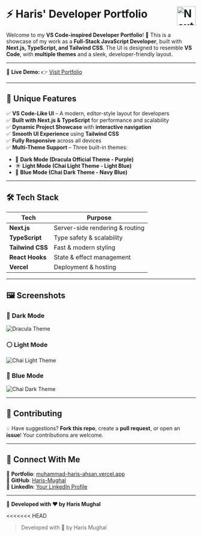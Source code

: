 # ⚡ Haris' Developer Portfolio  <img align="right" src="https://upload.wikimedia.org/wikipedia/commons/8/8e/Nextjs-logo.svg" height="50" alt="Next.js icon"/>


Welcome to my **VS Code-inspired Developer Portfolio**! 🚀 This is a showcase of my work as a **Full-Stack JavaScript Developer**, built with **Next.js, TypeScript, and Tailwind CSS**. The UI is designed to resemble **VS Code**, with **multiple themes** and a sleek, developer-friendly layout.  

---

📍 **Live Demo:** 👉 [Visit Portfolio](https://muhammad-haris-ahsan.vercel.app/)  

---

## 🎨 **Unique Features**  

✅ **VS Code-Like UI** – A modern, editor-style layout for developers  
✅ **Built with Next.js & TypeScript** for performance and scalability  
✅ **Dynamic Project Showcase** with **interactive navigation**  
✅ **Smooth UI Experience** using **Tailwind CSS**  
✅ **Fully Responsive** across all devices  
✅ **Multi-Theme Support** – Three built-in themes:  
   - 🌙 **Dark Mode (Dracula Official Theme - Purple)**  
   - ☀️ **Light Mode (Chai Light Theme - Light Blue)**  
   - 🔵 **Blue Mode (Chai Dark Theme - Navy Blue)** 

---

## 🛠 **Tech Stack**  

| Tech       | Purpose                     |
|------------|-----------------------------|
| **Next.js** | Server-side rendering & routing |
| **TypeScript** | Type safety & scalability |
| **Tailwind CSS** | Fast & modern styling |
| **React Hooks** | State & effect management |
| **Vercel** | Deployment & hosting |

---

## 🖼 Screenshots  

### 🧛 **Dark Mode**  
![Dracula Theme](https://github.com/user-attachments/assets/ebfffe8e-7ad7-42b0-9eb2-45622102e54f)  

### ⚪ **Light Mode**  
![Chai Light Theme](https://github.com/user-attachments/assets/59c8943f-9529-409a-991a-32625c7d0f06)  

### 🔵 **Blue Mode**  
![Chai Dark Theme](https://github.com/user-attachments/assets/d4386279-9dfd-41a2-a757-70ba008c9d86)  


---
## 🤝 Contributing

💡 Have suggestions? **Fork this repo**, create a **pull request**, or open an **issue**! Your contributions are welcome.

---

## 🎯 Connect With Me

💼 **Portfolio**: [muhammad-haris-ahsan.vercel.app](https://muhammad-haris-ahsan.vercel.app/)  
📂 **GitHub**: [Haris-Mughal](https://github.com/Haris-Mughal)  
💬 **LinkedIn**: [Your LinkedIn Profile](https://www.linkedin.com/in/iamharisahsan)  

---

🚀 **Developed with ❤️ by Haris Mughal**



<<<<<<< HEAD
> Developed with 🤍 by Haris Mughal
<!-- VITE_CV_PATH="/public/harisDeveloperCV.pdf"
=======
<!-- VITE_CV_PATH="/public/haris-developer-cv.pdf"
>>>>>>> 984203afb0096e3d8cbb271e0a8576597e37c3d1
RESEND_API_KEY="re_PQKB7h6M_2sDgMv2dn9EUQrbP75gHhyPv" -->
